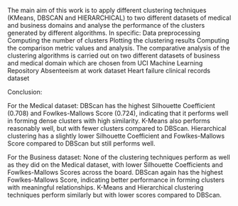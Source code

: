 The main aim of this work is to apply different clustering techniques (KMeans, DBSCAN and HIERARCHICAL) to two different datasets of medical and business domains and analyse the
performance of the clusters generated by different algorithms. In specific:
 Data preprocessing
 Computing the number of clusters
 Plotting the clustering results
 Computing the comparison metric values and analysis.
The comparative analysis of the clustering algorithms is carried out on two
different datasets of business and medical domain which are chosen from
UCI Machine Learning Repository
  Absenteeism at work dataset
   Heart failure clinical records dataset


Conclusion:

For the Medical dataset:
DBScan has the highest Silhouette Coefficient (0.708) and Fowlkes-Mallows Score (0.724), indicating that it performs well in forming dense clusters with high similarity.
K-Means also performs reasonably well, but with fewer clusters compared to DBScan.
Hierarchical clustering has a slightly lower Silhouette Coefficient and Fowlkes-Mallows Score compared to DBScan but still performs well.

For the Business dataset:
None of the clustering techniques perform as well as they did on the Medical dataset, with lower Silhouette Coefficients and Fowlkes-Mallows Scores across the board.
DBScan again has the highest Fowlkes-Mallows Score, indicating better performance in forming clusters with meaningful relationships.
K-Means and Hierarchical clustering techniques perform similarly but with lower scores compared to DBScan.

